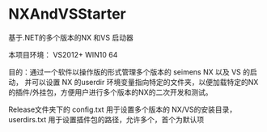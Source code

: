 # NXAndVSStarter
基于.NET的多个版本的NX 和VS 启动器

本项目环境： VS2012+ WIN10 64

目的：通过一个软件以操作版的形式管理多个版本的 seimens NX 以及 VS 的启动，
并可以设置 NX 的userdir 环境变量指向特定的文件夹，以便加载特定的NX的插件/外挂包，方便用户进行多个版本的NX的二次开发和测试。

Release文件夹下的 config.txt 用于设置多个版本的 NX/VS的安装目录，userdirs.txt 用于设置插件包的路径，允许多个，首个为默认项
